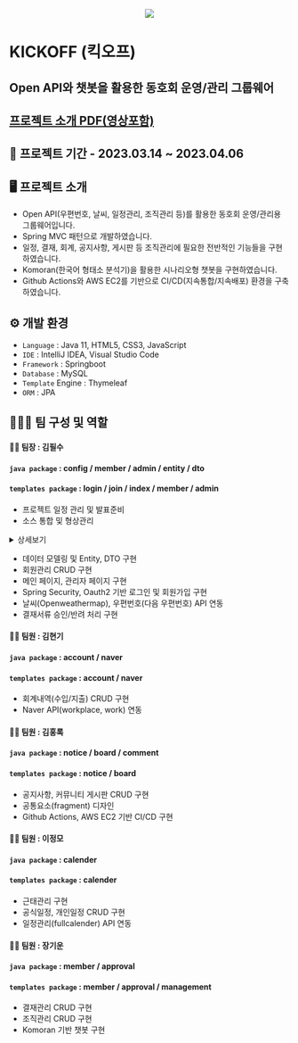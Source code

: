 <p align="center">
  <img src="https://user-images.githubusercontent.com/116870617/231791531-9e7ee801-a462-4b7a-977d-1e56b195e28b.png">
</p>

# KICKOFF (킥오프)
## Open API와 챗봇을 활용한 동호회 운영/관리 그룹웨어 
## [프로젝트 소개 PDF(영상포함)](https://drive.google.com/file/d/18gtjqQk1KOKh-EcekBsUl4dJVbOpZ3JZ/view?usp=share_link)

## 📅 프로젝트 기간 - 2023.03.14 ~ 2023.04.06

## 🖥️ 프로젝트 소개
- Open API(우편번호, 날씨, 일정관리, 조직관리 등)를 활용한 동호회 운영/관리용 그룹웨어입니다.
- Spring MVC 패턴으로 개발하였습니다.
- 일정, 결재, 회계, 공지사항, 게시판 등 조직관리에 필요한 전반적인 기능들을 구현하였습니다.
- Komoran(한국어 형태소 분석기)을 활용한 시나리오형 챗봇을 구현하였습니다.
- Github Actions와 AWS EC2를 기반으로 CI/CD(지속통합/지속배포) 환경을 구축하였습니다.

## ⚙️ 개발 환경
- `Language` : Java 11, HTML5, CSS3, JavaScript
- `IDE` : IntelliJ IDEA, Visual Studio Code
- `Framework` : Springboot
- `Database` : MySQL
- `Template` Engine : Thymeleaf 
- `ORM` : JPA <br>

## 🧑‍🤝‍🧑 팀 구성 및 역할
#### 👨‍💻 팀장 : 김필수 <br>
#### `java package` : config / member / admin / entity / dto <br>
#### `templates package` : login / join / index / member / admin <br>
- 프로젝트 일정 관리 및 발표준비
- 소스 통합 및 형상관리

<details>
<summary>상세보기</summary>
<br>
  <p align="center"><img src="https://user-images.githubusercontent.com/116870617/231946224-024f51b0-332d-4b84-873d-ae8d5f70f93b.png" style="width: 700px"></p> 
<br>
  <p align="center">프로젝트 형상관리를 위한 기본 저장소를 생성합니다.</p>
<br>
  <p align="center"><img src="https://user-images.githubusercontent.com/116870617/231946228-d8212fef-59a7-431a-94f3-99f76ccc340b.png" style="width: 700px"></p>
<br>
  <p align="center">팀원들을 collaborators 및 contributers로 지정하여 저장소에 대한 pull Request뿐만 아니라 직접적인 push, pull의 권한을 부여하였습니다.</p>
<br>
  <p align="center"><img src="https://user-images.githubusercontent.com/116870617/231946229-022ab668-468c-4acb-9b14-26cd3b3444e8.png" style="width: 700px"></p>
<br>
  <p align="center">프로젝트 저장소를 fork하여 팀원 각자가 복사한 저장소를 통해 담당 파트별 소스코드를 업데이트할 수 있도록 합니다.</p>
<br>
  <p align="center"><img src="https://user-images.githubusercontent.com/116870617/231946230-60aa3a72-5905-4790-880a-a3ec82558599.png" style="width: 700px"></p>
<br>
  <p align="center">특정 파트의 코드가 업데이트 되는대로 fork 저장소에서 프로젝트 저장소에 pull Request를 보냅니다.</p>
<br>
  <p align="center"><img src="https://user-images.githubusercontent.com/116870617/231946232-acf9471d-85b8-4f90-a9b8-83d54c3af94a.png" style="width: 700px"></p>
<br>
  <p align="center">pull request의 커밋 내역을 확인하여 confirm을 통해 해당 수정사항을 프로젝트 저장소의 소스와 merge한 뒤,</p>
  <p align="center">각자의 fork 저장소에서 최신화합니다.</p>
<br>
</details>

- 데이터 모델링 및 Entity, DTO 구현
- 회원관리 CRUD 구현
- 메인 페이지, 관리자 페이지 구현
- Spring Security, Oauth2 기반 로그인 및 회원가입 구현
- 날씨(Openweathermap), 우편번호(다음 우편번호) API 연동
- 결재서류 승인/반려 처리 구현 <br>

#### 👨‍💻 팀원 : 김현기 <br>
#### `java package` : account / naver <br>
#### `templates package` : account / naver <br>
- 회계내역(수입/지출) CRUD 구현
- Naver API(workplace, work) 연동 <br>

#### 👨‍💻 팀원 : 김홍록 <br>
#### `java package` : notice / board / comment <br>
#### `templates package` : notice / board <br>
- 공지사항, 커뮤니티 게시판 CRUD 구현
- 공통요소(fragment) 디자인
- Github Actions, AWS EC2 기반 CI/CD 구현 <br>

#### 👨‍💻 팀원 : 이정모 <br>
#### `java package` : calender <br>
#### `templates package` : calender <br>
- 근태관리 구현
- 공식일정, 개인일정 CRUD 구현 
- 일정관리(fullcalender) API 연동 <br>

#### 👨‍💻 팀원 : 장기운 <br>
#### `java package` : member / approval <br>
#### `templates package` : member / approval / management  <br>
- 결재관리 CRUD 구현
- 조직관리 CRUD 구현
- Komoran 기반 챗봇 구현 <br>
